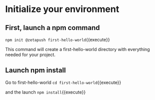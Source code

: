 # Initialize your environment


## First, launch a npm command

`npm init @zetapush first-hello-world`{{execute}}  

This command will create a first-hello-world directory with everything needed for your project.

## Launch npm install

Go to first-hello-world `cd first-hello-world`{{execute}}

and the launch `npm install`{{execute}}
